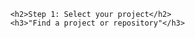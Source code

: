 
          <h2>Step 1: Select your project</h2>
          <h3>"Find a project or repository"</h3>
        